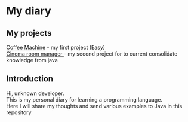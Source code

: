 <h1>My diary</h1>
<h2>My projects</h2>
<p>
  <a target="_blank" href="https://github.com/Kivi27/CoffeeMachine">Coffee Machine</a> - my first project (Easy) </br>
  <a target="_blank" href =https://github.com/Kivi27/CinameRoomManager"">Cinema room manager </a> - my second project for to current consolidate knowledge from
  java </br>
</p>
<h2>Introduction</h2>
<p>
  Hi, unknown developer.</br>
  This is my personal diary for learning a programming language.</br>
  Here I will share my thoughts and send various examples to Java in this repository</br>
</p>
